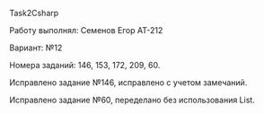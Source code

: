 Task2Csharp

Работу выполнял: Семенов Егор АТ-212

Вариант: №12

Номера заданий: 146, 153, 172, 209, 60.

Исправлено задание №146, исправлено с учетом замечаний.

Исправлено задание №60, переделано без использования List.
